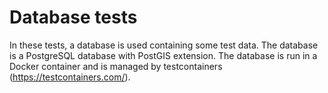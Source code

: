 ﻿# Database tests

In these tests, a database is used containing some test data. The database is a PostgreSQL database with PostGIS extension. 
The database is run in a Docker container and is managed by testcontainers (https://testcontainers.com/).